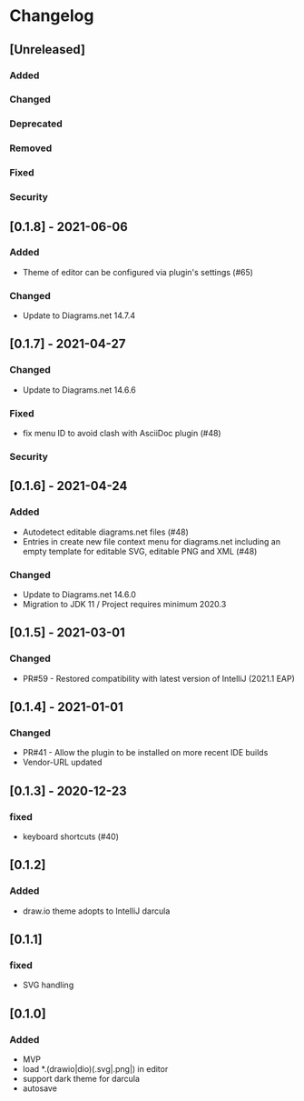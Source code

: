 
# Changelog

## [Unreleased]
### Added

### Changed

### Deprecated

### Removed

### Fixed

### Security
## [0.1.8] - 2021-06-06
### Added
- Theme of editor can be configured via plugin's settings (#65)

### Changed
- Update to Diagrams.net 14.7.4

## [0.1.7] - 2021-04-27

### Changed
- Update to Diagrams.net 14.6.6

### Fixed
- fix menu ID to avoid clash with AsciiDoc plugin (#48)

### Security
## [0.1.6] - 2021-04-24
### Added
- Autodetect editable diagrams.net files (#48)
- Entries in create new file context menu for diagrams.net including an empty template for editable SVG, editable PNG and XML (#48)

### Changed
- Update to Diagrams.net 14.6.0
- Migration to JDK 11 / Project requires minimum 2020.3

## [0.1.5] - 2021-03-01

### Changed
- PR#59 - Restored compatibility with latest version of IntelliJ (2021.1 EAP)

## [0.1.4] - 2021-01-01

### Changed
- PR#41 - Allow the plugin to be installed on more recent IDE builds 
- Vendor-URL updated

## [0.1.3] - 2020-12-23

### fixed
- keyboard shortcuts (#40)

## [0.1.2]

### Added
- draw.io theme adopts to IntelliJ darcula

## [0.1.1]

### fixed
- SVG handling

## [0.1.0]

### Added
-   MVP
-   load *.(drawio|dio)(.svg|.png|) in editor
-   support dark theme for darcula
-   autosave


